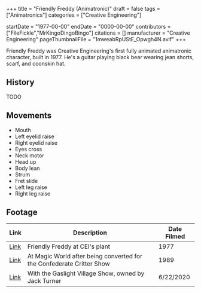 +++
title = "Friendly Freddy (Animatronic)"
draft = false
tags = ["Animatronics"]
categories = ["Creative Engineering"]


startDate = "1977-00-00"
endDate = "0000-00-00"
contributors = ["FileFickle","MrKingoDingoBingo"]
citations = []
manufacturer = "Creative Engineering"
pageThumbnailFile = "1mweabRpUStE_Opwgh4N.avif"
+++

Friendly Freddy was Creative Engineering's first fully animated animatronic character, built in 1977. He's a guitar playing black bear wearing jean shorts, scarf, and coonskin hat.

## History

TODO

## Movements

- Mouth
- Left eyelid raise
- Right eyelid raise
- Eyes cross
- Neck motor
- Head up
- Body lean
- Strum
- Fret slide
- Left leg raise
- Right leg raise

## Footage

| Link                                                          | Description                                                           | Date Filmed |
|---------------------------------------------------------------|-----------------------------------------------------------------------|-------------|
| [Link](https://www.youtube.com/watch?v=oAWbobbXD3w)           | Friendly Freddy at CEI's plant                                        | 1977        |
| [Link](https://www.youtube.com/watch?v=4SGuAcfVX7k)           | At Magic World after being converted for the Confederate Critter Show | 1989        |
| [Link](https://youtu.be/FZciSWThE9c?si=ZPclF3Bu7wspCdxl&t=25) | With the Gaslight Village Show, owned by Jack Turner                  | 6/22/2020   |